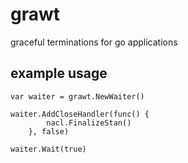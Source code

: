 # grawt
graceful terminations for go applications

## example usage

```
var waiter = grawt.NewWaiter()

waiter.AddCloseHandler(func() {
		nacl.FinalizeStan()
	}, false)

waiter.Wait(true)
```